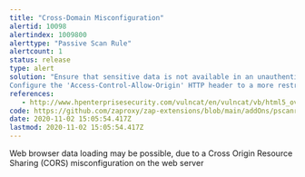 ```yaml
---
title: "Cross-Domain Misconfiguration"
alertid: 10098
alertindex: 1009800
alerttype: "Passive Scan Rule"
alertcount: 1
status: release
type: alert
solution: "Ensure that sensitive data is not available in an unauthenticated manner (using IP address white-listing, for instance).
Configure the 'Access-Control-Allow-Origin' HTTP header to a more restrictive set of domains, or remove all CORS headers entirely, to allow the web browser to enforce the Same Origin Policy (SOP) in a more restrictive manner."
references:
   - http://www.hpenterprisesecurity.com/vulncat/en/vulncat/vb/html5_overly_permissive_cors_policy.html
code: https://github.com/zaproxy/zap-extensions/blob/main/addOns/pscanrules/src/main/java/org/zaproxy/zap/extension/pscanrules/CrossDomainMisconfigurationScanRule.java
date: 2020-11-02 15:05:54.417Z
lastmod: 2020-11-02 15:05:54.417Z
---
```

Web browser data loading may be possible, due to a Cross Origin Resource Sharing (CORS) misconfiguration on the web server
